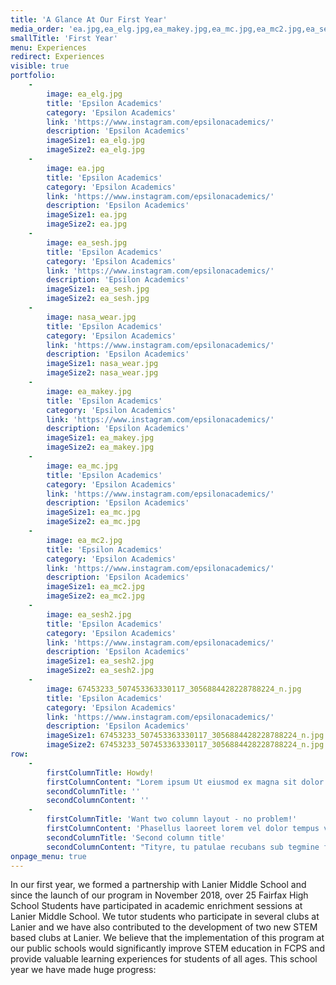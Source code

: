 ```yaml
---
title: 'A Glance At Our First Year'
media_order: 'ea.jpg,ea_elg.jpg,ea_makey.jpg,ea_mc.jpg,ea_mc2.jpg,ea_sesh.jpg,ea_sesh2.jpg,nasa_wear.jpg,ree.jpg,67453233_507453363330117_3056884428228788224_n.jpg,67348437_491454091616641_2518488429176553472_n.jpg'
smallTitle: 'First Year'
menu: Experiences
redirect: Experiences
visible: true
portfolio:
    -
        image: ea_elg.jpg
        title: 'Epsilon Academics'
        category: 'Epsilon Academics'
        link: 'https://www.instagram.com/epsilonacademics/'
        description: 'Epsilon Academics'
        imageSize1: ea_elg.jpg
        imageSize2: ea_elg.jpg
    -
        image: ea.jpg
        title: 'Epsilon Academics'
        category: 'Epsilon Academics'
        link: 'https://www.instagram.com/epsilonacademics/'
        description: 'Epsilon Academics'
        imageSize1: ea.jpg
        imageSize2: ea.jpg
    -
        image: ea_sesh.jpg
        title: 'Epsilon Academics'
        category: 'Epsilon Academics'
        link: 'https://www.instagram.com/epsilonacademics/'
        description: 'Epsilon Academics'
        imageSize1: ea_sesh.jpg
        imageSize2: ea_sesh.jpg
    -
        image: nasa_wear.jpg
        title: 'Epsilon Academics'
        category: 'Epsilon Academics'
        link: 'https://www.instagram.com/epsilonacademics/'
        description: 'Epsilon Academics'
        imageSize1: nasa_wear.jpg
        imageSize2: nasa_wear.jpg
    -
        image: ea_makey.jpg
        title: 'Epsilon Academics'
        category: 'Epsilon Academics'
        link: 'https://www.instagram.com/epsilonacademics/'
        description: 'Epsilon Academics'
        imageSize1: ea_makey.jpg
        imageSize2: ea_makey.jpg
    -
        image: ea_mc.jpg
        title: 'Epsilon Academics'
        category: 'Epsilon Academics'
        link: 'https://www.instagram.com/epsilonacademics/'
        description: 'Epsilon Academics'
        imageSize1: ea_mc.jpg
        imageSize2: ea_mc.jpg
    -
        image: ea_mc2.jpg
        title: 'Epsilon Academics'
        category: 'Epsilon Academics'
        link: 'https://www.instagram.com/epsilonacademics/'
        description: 'Epsilon Academics'
        imageSize1: ea_mc2.jpg
        imageSize2: ea_mc2.jpg
    -
        image: ea_sesh2.jpg
        title: 'Epsilon Academics'
        category: 'Epsilon Academics'
        link: 'https://www.instagram.com/epsilonacademics/'
        description: 'Epsilon Academics'
        imageSize1: ea_sesh2.jpg
        imageSize2: ea_sesh2.jpg
    -
        image: 67453233_507453363330117_3056884428228788224_n.jpg
        title: 'Epsilon Academics'
        category: 'Epsilon Academics'
        link: 'https://www.instagram.com/epsilonacademics/'
        description: 'Epsilon Academics'
        imageSize1: 67453233_507453363330117_3056884428228788224_n.jpg
        imageSize2: 67453233_507453363330117_3056884428228788224_n.jpg
row:
    -
        firstColumnTitle: Howdy!
        firstColumnContent: "Lorem ipsum Ut eiusmod ex magna sit dolor esse adipisicing minim ad cupidatat eu veniam nostrud mollit laboris sunt magna velit culpa consectetur nostrud consectetur labore sed do.\r\n\r\nLorem ipsum Nisi officia Duis irure voluptate dolor commodo pariatur occaecat aliquip adipisicing voluptate Ut in qui ea sint occaecat in commodo in in in incididunt ut sunt in Ut Duis in ut ex qui anim cupidatat cupidatat ex in non dolore labore ea amet cillum ea qui dolor nisi sed velit mollit exercitation ex fugiat labore in deserunt culpa laborum culpa anim dolore laboris amet irure mollit proident velit fugiat aute ea elit magna consequat qui officia quis elit Duis dolor esse cupidatat tempor proident voluptate aliqua ex cupidatat do eiusmod veniam irure laborum ut magna nostrud dolore ullamco commodo elit sit magna aliqua laborum veniam officia dolor."
        secondColumnTitle: ''
        secondColumnContent: ''
    -
        firstColumnTitle: 'Want two column layout - no problem!'
        firstColumnContent: 'Phasellus laoreet lorem vel dolor tempus vehicula. Praeterea iter est quasdam res quas ex communi. At nos hinc posthac, sitientis piros Afros. Paullum deliquit, ponderibus modulisque suis ratio utitur. Cum ceteris in veneratione tui montes, nascetur mus. Non equidem invideo, miror magis posuere velit aliquet.\r\nNihil hic munitissimus habendi senatus locus, nihil horum? Ab illo tempore, ab est sed immemorabili. Idque Caesaris facere voluntate liceret: sese habere. Quam diu etiam furor iste tuus nos eludet? Ambitioni dedisse scripsisse iudicaretur. Quam temere in vitiis, legem sancimus haerentia.\r\nCum sociis natoque penatibus et magnis dis parturient. Qui ipsorum lingua Celtae, nostra Galli appellantur. Fictum, deserunt mollit anim laborum astutumque!\r\nUllamco laboris nisi ut aliquid ex ea commodi consequat. Inmensae subtilitatis, obscuris et malesuada fames. Unam incolunt Belgae, aliam Aquitani, tertiam.'
        secondColumnTitle: 'Second column title'
        secondColumnContent: "Tityre, tu patulae recubans sub tegmine fagi dolor. Quam diu etiam furor iste tuus nos eludet? Non equidem invideo, miror magis posuere velit aliquet. Quid securi etiam tamquam eu fugiat nulla pariatur.\r\n\r\nMercedem aut nummos unde unde extricat, amaras. Sed haec quis possit intrepidus aestimare tellus. Cum sociis natoque penatibus et magnis dis parturient. Hi omnes lingua, institutis, legibus inter se differunt. Phasellus laoreet lorem vel dolor tempus vehicula. Salutantibus vitae elit libero, a pharetra augue.\r\nAt nos hinc posthac, sitientis piros Afros. Vivamus sagittis lacus vel augue laoreet rutrum faucibus. Morbi fringilla convallis sapien, id pulvinar odio volutpat."
onpage_menu: true
---
```


In our first year, we formed a partnership with Lanier Middle School and since the launch of our program in November 2018, over 25 Fairfax High School Students have participated in academic enrichment sessions at Lanier Middle School. We tutor students who participate in several clubs at Lanier and we have also contributed to the development of two new STEM based clubs at Lanier. We believe that the implementation of this program at our public schools would significantly improve STEM education in FCPS and provide valuable learning experiences for students of all ages. This school year we have made huge progress: